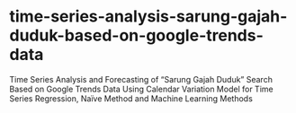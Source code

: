 # time-series-analysis-sarung-gajah-duduk-based-on-google-trends-data
Time Series Analysis and Forecasting of “Sarung Gajah Duduk” Search Based on Google Trends Data Using Calendar Variation Model for Time Series Regression, Naïve Method and Machine Learning Methods
